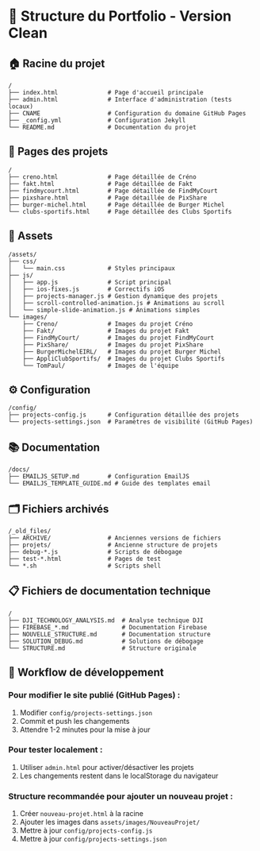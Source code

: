 # 📁 Structure du Portfolio - Version Clean

## 🏠 Racine du projet
```
/
├── index.html              # Page d'accueil principale
├── admin.html              # Interface d'administration (tests locaux)
├── CNAME                   # Configuration du domaine GitHub Pages
├── _config.yml             # Configuration Jekyll
└── README.md               # Documentation du projet
```

## 📄 Pages des projets
```
/
├── creno.html              # Page détaillée de Créno
├── fakt.html               # Page détaillée de Fakt
├── findmycourt.html        # Page détaillée de FindMyCourt
├── pixshare.html           # Page détaillée de PixShare
├── burger-michel.html      # Page détaillée de Burger Michel
└── clubs-sportifs.html     # Page détaillée des Clubs Sportifs
```

## 🎨 Assets
```
/assets/
├── css/
│   └── main.css            # Styles principaux
├── js/
│   ├── app.js              # Script principal
│   ├── ios-fixes.js        # Correctifs iOS
│   ├── projects-manager.js # Gestion dynamique des projets
│   ├── scroll-controlled-animation.js # Animations au scroll
│   └── simple-slide-animation.js # Animations simples
└── images/
    ├── Creno/              # Images du projet Créno
    ├── Fakt/               # Images du projet Fakt
    ├── FindMyCourt/        # Images du projet FindMyCourt
    ├── PixShare/           # Images du projet PixShare
    ├── BurgerMichelEIRL/   # Images du projet Burger Michel
    ├── AppliClubSportifs/  # Images du projet Clubs Sportifs
    └── TomPaul/            # Images de l'équipe
```

## ⚙️ Configuration
```
/config/
├── projects-config.js      # Configuration détaillée des projets
└── projects-settings.json  # Paramètres de visibilité (GitHub Pages)
```

## 📚 Documentation
```
/docs/
├── EMAILJS_SETUP.md        # Configuration EmailJS
└── EMAILJS_TEMPLATE_GUIDE.md # Guide des templates email
```

## 🗂️ Fichiers archivés
```
/_old_files/
├── ARCHIVE/                # Anciennes versions de fichiers
├── projets/                # Ancienne structure de projets
├── debug-*.js              # Scripts de débogage
├── test-*.html             # Pages de test
└── *.sh                    # Scripts shell
```

## 📋 Fichiers de documentation technique
```
/
├── DJI_TECHNOLOGY_ANALYSIS.md  # Analyse technique DJI
├── FIREBASE_*.md               # Documentation Firebase
├── NOUVELLE_STRUCTURE.md       # Documentation structure
├── SOLUTION_DEBUG.md           # Solutions de débogage
└── STRUCTURE.md                # Structure originale
```

## 🚀 Workflow de développement

### Pour modifier le site publié (GitHub Pages) :
1. Modifier `config/projects-settings.json`
2. Commit et push les changements
3. Attendre 1-2 minutes pour la mise à jour

### Pour tester localement :
1. Utiliser `admin.html` pour activer/désactiver les projets
2. Les changements restent dans le localStorage du navigateur

### Structure recommandée pour ajouter un nouveau projet :
1. Créer `nouveau-projet.html` à la racine
2. Ajouter les images dans `assets/images/NouveauProjet/`
3. Mettre à jour `config/projects-config.js`
4. Mettre à jour `config/projects-settings.json`